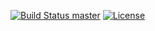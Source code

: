 [![Build Status master](https://img.shields.io/travis/ledger/ledger-mode/master.svg?label=master&style=flat)](https://travis-ci.org/ledger/ledger-mode)
[![License](https://img.shields.io/badge/license-GPL--2.0-blue.svg?style=flat)](https://www.gnu.org/licenses/old-licenses/gpl-2.0.html)

